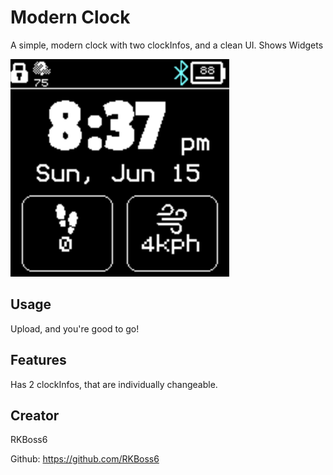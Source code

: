 # Modern Clock



A simple, modern clock with two clockInfos, and a clean UI. Shows Widgets

![](Screenshot1.png)



## Usage

Upload, and you're good to go!

## Features

Has 2 clockInfos, that are individually changeable. 


## Creator

RKBoss6

Github: https://github.com/RKBoss6
